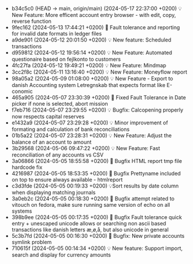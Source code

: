 * b34c5c0 (HEAD -> main, origin/main) (2024-05-17 22:37:00 +0200) 💡New Feature: More efficent account entry browser - with edit, copy, reverse function
* 9fec162 (2024-05-13 17:44:21 +0200) 🐛 Fault tolerance and reporting for invalid date formats in ledger files
* a9de901 (2024-05-12 20:01:50 +0200) 💡 New feature: Scheduled transactions
* d959812 (2024-05-12 19:56:14 +0200) 💡 New Feature: Automated questionaire based on fejlkonto to customers
* 4fc27fa (2024-05-12 19:49:21 +0200) 💡 New Feature: Mindmap
* 3cc2f8c (2024-05-11 13:16:40 +0200) 💡 New Feature: Moneyflow report
* 98a05a2 (2024-05-09 01:08:00 +0200) 💡 New Feature - Export to danish Accounting system Letregnskab that expects format like E-conomic
* 465a905 (2024-05-07 23:30:39 +0200) 🐛 Fixed Fault Tolerance in Date picker if none is selected, abort mission
* f7eb716 (2024-05-07 23:29:55 +0200) 💡 Bugfix: Calcopening properly now respects capital reserves
* e1432a9 (2024-05-07 23:29:28 +0200) 💡 Minor improvement of formating and calculation of bank reconciliations
* 01b5a22 (2024-05-07 23:28:31 +0200) 💡 New Feature: Adjust the balance of an account to amount
* 3b29568 (2024-05-06 09:47:22 +0200) 💡 New Feature: Fast reconciliation of any accounts vs CSV
* 3a06866 (2024-05-05 18:55:58 +0200) 🐛 Bugfix HTML report tmp file hardcode fix
* 4216987 (2024-05-05 18:53:35 +0200) 🐛 Bugfix Prettyname included on top to ensure always available - htmlreport
* c3d3fde (2024-05-05 00:19:33 +0200) 💡Sort results by date column when displaying matching journals
* 3a0eb2c (2024-05-05 00:18:30 +0200) 🐛 Bugfix attempt related to vitouch on fedora, make sure running same version of echo on all systems
* 398b9ee (2024-05-05 00:17:35 +0200) 🐛 Bugfix Fault tolerance quick entry + unescaped unicode allows or searching non ascii based transactions like danish letters æ,ø,å, but also unicode in general
* 5c3b7fd (2024-05-05 00:16:30 +0200) 🐛 Bugfix: New private accounts symlink problem
* 710615f (2024-05-05 00:14:34 +0200) 💡 New feature: Support import, search and display for currency amounts

